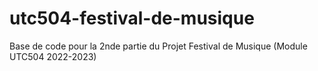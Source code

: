 # utc504-festival-de-musique
Base de code pour la 2nde partie du Projet Festival de Musique (Module UTC504 2022-2023)
